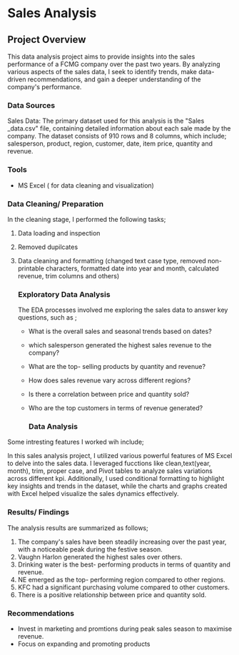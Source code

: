 # Sales Analysis

## Project Overview

This data analysis project aims to provide insights into the sales performance of a FCMG company over the past two years. By analyzing various aspects of the sales data, I seek to identify trends, make data- driven recommendations, and gain a deeper understanding of the company's performance. 

### Data Sources
Sales Data: The primary dataset used for this analysis is the "Sales _data.csv" file, containing detailed information about each sale made by the company. The dataset consists of 910 rows and 8 columns, which include; salesperson, product, region, customer, date,  item price, quantity and revenue. 

### Tools
- MS Excel ( for data cleaning and visualization)

### Data Cleaning/ Preparation
In the cleaning stage, I performed the following tasks;
1. Data loading and inspection
2. Removed dupilcates
3. Data cleaning and formatting (changed text case type, removed non- printable characters, formatted date into year and month, calculated revenue, trim columns and others)

   ### Exploratory Data Analysis

   The EDA processes involved me exploring the sales data to answer key questions, such as ;

   - What is the overall sales and seasonal trends based on dates?
   -  which salesperson generated the highest sales revenue to the company?
   - What are the top- selling products by quantity and revenue?
   - How does sales revenue vary across different regions?
   - Is there a correlation between price and quantity sold?
   - Who are the top customers in terms of revenue generated?
  
     ### Data Analysis
Some intresting features I worked wih include;

In this sales analysis project, I utilized various powerful features of MS Excel to delve into the sales data. I leveraged fucctions like clean,text(year, month), trim, proper case,  and Pivot tables to analyze sales variations across different kpi.  Additionally, I used conditional formatting to highlight key insights and trends in the dataset, while the charts and graphs created with Excel helped visualize the sales dynamics effectively. 

 ### Results/ Findings

 The analysis results are summarized as follows;
 1. The company's sales have been steadily increasing over the past year, with a noticeable peak during the festive season.
 2. Vaughn Harlon generated the highest sales over others.
 3. Drinking water is the best- performing products in terms of quantity and revenue.
 4.  NE emerged as the top- performing region compared to other regions.
 5. KFC had a significant purchasing volume compared to other customers.
 6. There is a positive relationship between price and quantity sold. 

  ### Recommendations

  - Invest in marketing and promtions during peak sales season to maximise revenue.
  - Focus on expanding and promoting products 

     
